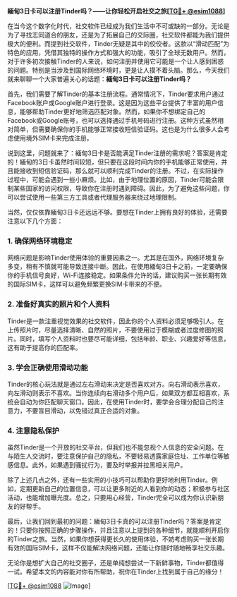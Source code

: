 **緬甸3日卡可以注册Tinder吗？——让你轻松开启社交之旅[[TG💪+ @esim1088](https://t.me/s/esim1088)]**

在当今这个数字化时代，社交软件已经成为我们生活中不可或缺的一部分。无论是为了寻找志同道合的朋友，还是为了拓展自己的交际圈，社交软件都能为我们提供极大的便利。而提到社交软件，Tinder无疑是其中的佼佼者。这款以“滑动匹配”为特色的应用，凭借其独特的操作方式和强大的功能，吸引了全球无数用户。然而，对于许多初次接触Tinder的人来说，如何注册并使用它可能是一个让人感到困惑的问题。特别是当涉及到国际网络环境时，更是让人摸不着头脑。那么，今天我们就来聊聊一个大家普遍关心的话题：**緬甸3日卡可以注册Tinder吗？**

首先，我们需要了解Tinder的基本注册流程。通常情况下，Tinder要求用户通过Facebook账户或Google账户进行登录。这是因为这些平台提供了丰富的用户信息，能够帮助Tinder更好地筛选匹配对象。然而，如果你不想绑定自己的Facebook或Google账号，也可以选择通过手机号码进行注册。这种方式虽然相对简单，但需要确保你的手机能够正常接收短信验证码。这也是为什么很多人会考虑使用境外SIM卡来完成注册。

说到这里，问题就来了：緬甸3日卡是否能满足Tinder注册的需求呢？答案是肯定的！緬甸的3日卡虽然时间较短，但只要在这段时间内你的手机能够正常使用，并且能接收到短信验证码，那么就可以顺利完成Tinder的注册。不过，在实际操作过程中，可能会遇到一些小麻烦。比如，由于地理位置的原因，Tinder可能会限制某些国家的访问权限，导致你在注册时遇到障碍。因此，为了避免这些问题，你可以尝试使用一些第三方工具或者代理服务器来绕过地理限制。

当然，仅仅依靠緬甸3日卡还远远不够。要想在Tinder上拥有良好的体验，还需要注意以下几个方面：

### **1. 确保网络环境稳定**
网络问题是影响Tinder使用体验的重要因素之一。尤其是在国外，网络环境复杂多变，稍有不慎就可能导致连接中断。因此，在使用緬甸3日卡之前，一定要确保你的手机信号良好，Wi-Fi连接稳定。如果条件允许的话，建议购买一张长期有效的国际SIM卡，这样可以避免频繁更换SIM卡带来的不便。

### **2. 准备好真实的照片和个人资料**
Tinder是一款注重视觉效果的社交软件，因此你的个人资料必须足够吸引人。在上传照片时，尽量选择清晰、自然的照片，不要使用过于模糊或者过度修图的照片。同时，填写个人资料时也要尽可能详细，包括年龄、职业、兴趣爱好等信息，这有助于提高你的匹配率。

### **3. 学会正确使用滑动功能**
Tinder的核心玩法就是通过左右滑动来决定是否喜欢对方。向右滑动表示喜欢，向左滑动则表示不喜欢。当你连续向右滑动多个用户后，如果双方都互相喜欢，系统会自动为你匹配聊天窗口。因此，在使用Tinder时，要学会合理分配自己的注意力，不要盲目滑动，以免错过真正合适的对象。

### **4. 注意隐私保护**
虽然Tinder是一个开放的社交平台，但我们也不能忽视个人信息的安全问题。在与陌生人交流时，要注意保护自己的隐私，不要轻易透露家庭住址、工作单位等敏感信息。此外，如果遇到骚扰行为，要及时举报并拉黑相关用户。

除了上述几点之外，还有一些实用的小技巧可以帮助你更好地利用Tinder。例如，定期更新自己的位置信息，可以让更多附近的人看到你的动态；积极参与社区活动，也能增加曝光度。总之，只要用心经营，Tinder完全可以成为你认识新朋友的好帮手。

最后，让我们回到最初的问题：緬甸3日卡真的可以注册Tinder吗？答案是肯定的！只要你按照正确的步骤操作，并且注意以上提到的各种细节，就能顺利开启你的Tinder之旅。当然，如果你想获得更长久的使用体验，不妨考虑购买一张长期有效的国际SIM卡，这样不仅能解决网络问题，还能让你随时随地畅享社交乐趣。

无论你是想扩大自己的社交圈子，还是单纯想尝试一下新鲜事物，Tinder都值得一试。希望本文的内容能对你有所帮助，祝你在Tinder上找到属于自己的缘分！

[[TG💪+ @esim1088](https://t.me/s/esim1088) ![Image](https://i.postimg.cc/4NQfJmqS/Snipaste-2025-05-13-00-14-12.png)]